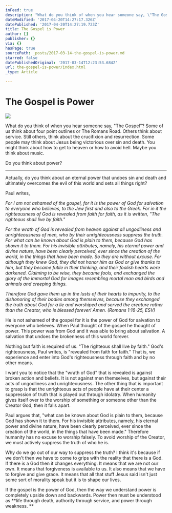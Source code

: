 ```yaml
---
inFeed: true
description: "What do you think of when you hear someone say, \"The Gospel\"? Some of us think about four point outlines or The Romans Road. Others think about service. Still others, think about the crucifixion and resurrection. Some people may think about Jesus being victorious over sin and death. You might think about how to get to heaven or how to avoid hell. Maybe you think about music.\_"
dateModified: '2017-04-20T14:27:17.326Z'
datePublished: '2017-04-20T14:27:19.723Z'
title: The Gospel is Power
author: []
publisher: {}
via: {}
hasPage: true
sourcePath: _posts/2017-03-14-the-gospel-is-power.md
starred: false
datePublishedOriginal: '2017-03-14T12:23:53.684Z'
url: the-gospel-is-power/index.html
_type: Article

---
```

# The Gospel is Power
![](https://the-grid-user-content.s3-us-west-2.amazonaws.com/9461b7c2-e7a4-4611-bb7c-c0d76ae978ec.jpg)

What do you think of when you hear someone say, "The Gospel"? Some of us think about four point outlines or The Romans Road. Others think about service. Still others, think about the crucifixion and resurrection. Some people may think about Jesus being victorious over sin and death. You might think about how to get to heaven or how to avoid hell. Maybe you think about music. 

Do you think about power? 

---

Actually, do you think about an eternal power that undoes sin and death and ultimately overcomes the evil of this world and sets all things right? 

Paul writes, 

_For I am not ashamed of the gospel, for it is the power of God for salvation to everyone who believes, to the Jew first and also to the Greek. For in it the righteousness of God is revealed from faith for faith, as it is written, "The righteous shall live by faith."_

_For the wrath of God is revealed from heaven against all ungodliness and unrighteousness of men, who by their unrighteousness suppress the truth. For what can be known about God is plain to them, because God has shown it to them. For his invisible attributes, namely, his eternal power and divine nature, have been clearly perceived, ever since the creation of the world, in the things that have been made. So they are without excuse. For although they knew God, they did not honor him as God or give thanks to him, but they became futile in their thinking, and their foolish hearts were darkened. Claiming to be wise, they became fools, and exchanged the glory of the immortal God for images resembling mortal man and birds and animals and creeping things._

_Therefore God gave them up in the lusts of their hearts to impurity, to the dishonoring of their bodies among themselves, because they exchanged the truth about God for a lie and worshiped and served the creature rather than the Creator, who is blessed forever! Amen. (Romans 1:16-25, ESV)_

He is not ashamed of the gospel for it is the power of God for salvation to everyone who believes. When Paul thought of the gospel he thought of power. This power was from God and it was able to bring about salvation. A salvation that undoes the brokenness of this world forever. 

Nothing but faith is required of us. "The righteous shall live by faith." God's righteousness, Paul writes, is "revealed from faith for faith." That is, we experience and enter into God's righteousness through faith and by no other means. 

I want you to notice that the "wrath of God" that is revealed is against broken action and beliefs. It is not against men themselves, but against their acts of ungodliness and unrighteousness. The other thing that is important to grasp is that the unrighteous acts of people have at their center a suppression of truth that is played out through idolatry. When humanity gives itself over to the worship of something or someone other than the Creator God, then it falls apart. 

Paul argues that, "what can be known about God is plain to them, because God has shown it to them. For his invisible attributes, namely, his eternal power and divine nature, have been clearly perceived, ever since the creation of the world, in the things that have been made." Therefore humanity has no excuse to worship falsely. To avoid worship of the Creator, we must actively suppress the truth of who he is. 

Why do we go out of our way to suppress the truth? I think it's because if we don't then we have to come to grips with the reality that there is a God. If there is a God then it changes everything. It means that we are not our own. It means that forgiveness is available to us. It also means that we have to forgive and give grace. It means that all that stuff Jesus said isn't just some sort of morality speak but it is to shape our lives. 

If the gospel is the power of God, then the way we understand power is completely upside down and backwards. Power then must be understood as **life through death, authority through service, and power through weakness. **